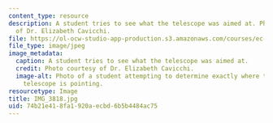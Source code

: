 ```yaml
---
content_type: resource
description: A student tries to see what the telescope was aimed at. Photo courtesy
  of Dr. Elizabeth Cavicchi.
file: https://ol-ocw-studio-app-production.s3.amazonaws.com/courses/ec-050-recreate-experiments-from-history-inform-the-future-from-the-past-galileo-january-iap-2010/74b21e418fa1920aecbd6b5b4484ac75_IMG_3818.jpg
file_type: image/jpeg
image_metadata:
  caption: A student tries to see what the telescope was aimed at.
  credit: Photo courtesy of Dr. Elizabeth Cavicchi.
  image-alt: Photo of a student attempting to determine exactly where the historical
    telescope is pointing.
resourcetype: Image
title: IMG_3818.jpg
uid: 74b21e41-8fa1-920a-ecbd-6b5b4484ac75
---
```

